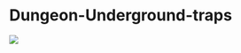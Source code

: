 
# Dungeon-Underground-traps

![](https://repository-images.githubusercontent.com/374747355/c849a400-ce10-11eb-9782-ff6333190c96)

